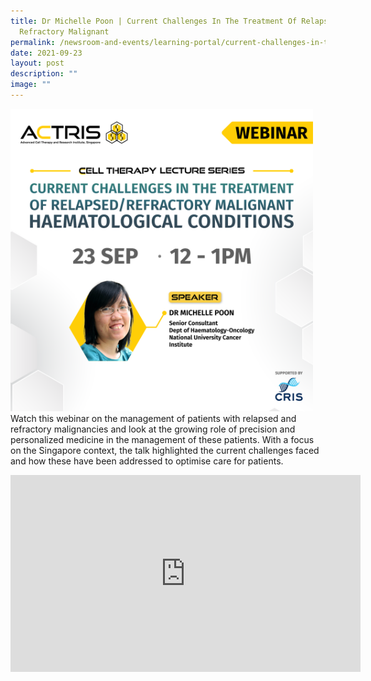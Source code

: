 ```yaml
---
title: Dr Michelle Poon | Current Challenges In The Treatment Of Relapsed
  Refractory Malignant
permalink: /newsroom-and-events/learning-portal/current-challenges-in-the-treatment-of-relapsed-refractory/
date: 2021-09-23
layout: post
description: ""
image: ""
---
```

<div style="margin-right: 20px; float: left;">
    <img src="/images/Learning%20Portal/2021/webinar_michelle_square-linkedin.png" style="width:500px">
</div>

Watch this webinar on the management of patients with relapsed and refractory malignancies and look at the growing role of precision and personalized medicine in the management of these patients. With a focus on the Singapore context, the talk highlighted the current challenges faced and how these have been addressed to optimise care for patients.

<iframe allowfullscreen="" allow="accelerometer; autoplay; clipboard-write; encrypted-media; gyroscope; picture-in-picture; web-share" frameborder="0" title="YouTube video player" src="https://www.youtube.com/embed/vCLLpddizfo?si=gcIKj09_81hNU0Aw" height="315" width="560"></iframe>